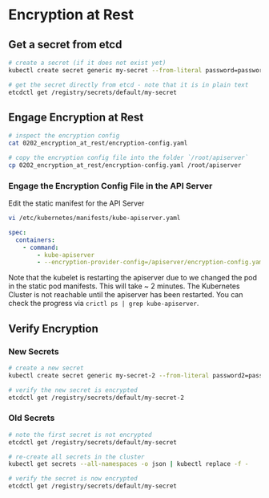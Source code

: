 # Encryption at Rest

## Get a secret from etcd

```bash
# create a secret (if it does not exist yet)
kubectl create secret generic my-secret --from-literal password=password123

# get the secret directly from etcd - note that it is in plain text
etcdctl get /registry/secrets/default/my-secret
```

## Engage Encryption at Rest

```bash
# inspect the encryption config
cat 0202_encryption_at_rest/encryption-config.yaml

# copy the encryption config file into the folder `/root/apiserver`
cp 0202_encryption_at_rest/encryption-config.yaml /root/apiserver
```

### Engage the Encryption Config File in the API Server

Edit the static manifest for the API Server

```bash
vi /etc/kubernetes/manifests/kube-apiserver.yaml
```

```yaml
spec:
  containers:
    - command:
        - kube-apiserver
        - --encryption-provider-config=/apiserver/encryption-config.yaml # <= add this line
```

Note that the kubelet is restarting the apiserver due to we changed the pod in the static pod manifests. This will take ~ 2 minutes. The Kubernetes Cluster is not reachable until the apiserver has been restarted. You can check the progress via `crictl ps | grep kube-apiserver`.

## Verify Encryption

### New Secrets

```bash
# create a new secret
kubectl create secret generic my-secret-2 --from-literal password2=password456

# verify the new secret is encrypted
etcdctl get /registry/secrets/default/my-secret-2
```

### Old Secrets

```bash
# note the first secret is not encrypted
etcdctl get /registry/secrets/default/my-secret

# re-create all secrets in the cluster
kubectl get secrets --all-namespaces -o json | kubectl replace -f -

# verify the secret is now encrypted
etcdctl get /registry/secrets/default/my-secret
```
